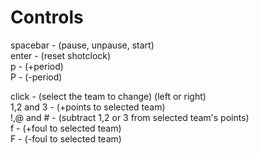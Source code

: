 # Controls
spacebar - (pause, unpause, start)  
enter - (reset shotclock)  
p - (+period)  
P - (-period)  

click - (select the team to change) (left or right)  
1,2 and 3 - (+points to selected team)  
!,@ and # - (subtract 1,2 or 3 from selected team's points)  
f - (+foul to selected team)  
F - (-foul to selected team)  